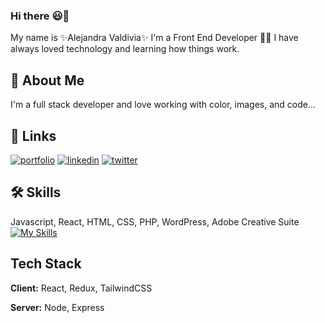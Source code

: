 ### Hi there :smiley:👋

My name is  ✨Alejandra Valdivia✨ I'm a Front End Developer 👩‍💻
I have always loved technology and learning how things work. 



## 🚀 About Me
I'm a full stack developer and love working with color, images, and code...


## 🔗 Links
[![portfolio](https://img.shields.io/badge/my_portfolio-000?style=for-the-badge&logo=ko-fi&logoColor=white)](https://alexvcodes.com/)
[![linkedin](https://img.shields.io/badge/linkedin-0A66C2?style=for-the-badge&logo=linkedin&logoColor=white)](https://www.linkedin.com/in/alejandra-valdivia-93660861/)
[![twitter](https://img.shields.io/badge/twitter-1DA1F2?style=for-the-badge&logo=twitter&logoColor=white)](https://twitter.com/Alex_V1000)


## 🛠 Skills
Javascript, React, HTML, CSS, PHP, WordPress, Adobe Creative Suite
[![My Skills](https://skillicons.dev/icons?i=vscode,git,js,react,html,css,php,wordpress,mysql,netlify,bootstrap,flexbox,firebase,mongodb,xd,figma,ps,ai)](https://skillicons.dev)

## Tech Stack

**Client:** React, Redux, TailwindCSS

**Server:** Node, Express
